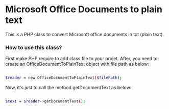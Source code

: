 # Microsoft Office Documents to plain text

This is a PHP class to convert Microsoft office documents in txt (plain text).

### How to use this class?

First make PHP require to add class file to your projet. After, you need to create an OfficeDocumentToPlainText object with file path as below:

```sh

$reader = new OfficeDocumentToPlainText($filePath); 

```
Now, it's just to call the method getDocumentText as below:

```sh

$text = $reader->getDocumentText();

```

